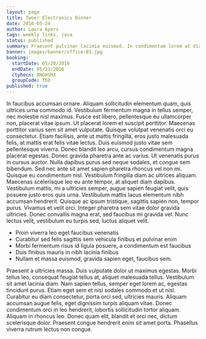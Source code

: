 ```yaml
---
layout: page
title: Twoer Electronics Dinner
date: 2016-05-24
author: Laura Ayers
tags: weekly links, java
status: published
summary: Praesent pulvinar lacinia euismod. In condimentum lorem at diam.
banner: images/banner/office-01.jpg
booking:
  startDate: 05/20/2016
  endDate: 05/21/2016
  ctyhocn: BNGHSHX
  groupCode: TED
published: true
---
```

In faucibus accumsan ornare. Aliquam sollicitudin elementum quam, quis ultrices urna commodo id. Vestibulum fermentum magna in tellus semper, nec molestie nisl maximus. Fusce est libero, pellentesque eu ullamcorper non, placerat vitae ipsum. Ut placerat lorem et suscipit porttitor. Maecenas porttitor varius sem sit amet vulputate. Quisque volutpat venenatis orci eu consectetur. Etiam facilisis, ante ut mattis fringilla, eros justo malesuada felis, at mattis erat felis vitae lectus. Duis euismod justo vitae sem pellentesque viverra. Donec blandit leo arcu, cursus condimentum magna placerat egestas. Donec gravida pharetra ante ac varius. Ut venenatis purus in cursus auctor.
Nulla dapibus purus sed neque sodales, et congue sem bibendum. Sed nec ante sit amet sapien pharetra rhoncus vel non mi. Quisque eu condimentum nisl. Vestibulum fringilla diam ac ultrices aliquam. Maecenas scelerisque leo eu ante tempor, at aliquet diam dapibus. Vestibulum mattis, mi a ultricies semper, augue sapien feugiat velit, quis posuere justo eros quis urna. Vestibulum mattis lacus elementum nibh accumsan hendrerit. Quisque ac ipsum tristique, sagittis sapien non, tempor purus. Vivamus et velit orci. Integer pharetra sem vitae dolor gravida ultricies. Donec convallis magna erat, sed faucibus mi gravida vel. Nunc lectus velit, vestibulum eu turpis sed, luctus aliquet velit.

* Proin viverra leo eget faucibus venenatis
* Curabitur sed felis sagittis sem vehicula finibus et pulvinar enim
* Morbi fermentum risus id ligula posuere, a condimentum est faucibus
* Duis finibus mauris in nibh lacinia finibus
* Nullam et massa euismod, gravida sapien eget, faucibus sem.

Praesent a ultricies massa. Duis vulputate dolor ut maximus egestas. Morbi tellus leo, consequat feugiat tellus at, aliquet malesuada tellus. Vestibulum sit amet lacinia diam. Nam sapien tellus, semper eget lorem ac, egestas tincidunt purus. Etiam eget sem et nisi sodales commodo et ut nisl. Curabitur eu diam consectetur, porta orci sed, ultricies mauris. Aliquam accumsan augue felis, eget dignissim turpis aliquam vitae. Donec condimentum orci in leo hendrerit, lobortis sollicitudin tortor aliquam. Aliquam in rhoncus leo. Donec quam elit, blandit et orci nec, dictum scelerisque dolor. Praesent congue hendrerit enim sit amet porta. Phasellus viverra rutrum lectus non congue.
